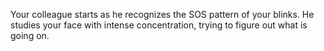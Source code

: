 Your colleague starts as he recognizes the SOS pattern of your blinks.
He studies your face with intense concentration, trying to figure out
what is going on.
